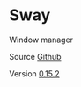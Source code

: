 # Sway

Window manager

Source [Github](https://github.com/swaywm/sway)

Version [0.15.2](https://github.com/swaywm/sway/releases/tag/0.15.2)

